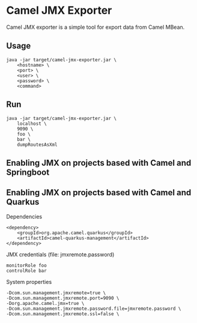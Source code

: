 # Camel JMX Exporter
Camel JMX exporter is a simple tool for export data from Camel MBean.

## Usage
```
java -jar target/camel-jmx-exporter.jar \
    <hostname> \
    <port> \
    <user> \
    <password> \
    <command>
```

## Run
```
java -jar target/camel-jmx-exporter.jar \
    localhost \
    9090 \
    foo \
    bar \
    dumpRoutesAsXml
```

## Enabling JMX on projects based with Camel and Springboot


## Enabling JMX on projects based with Camel and Quarkus
Dependencies
```
<dependency>
    <groupId>org.apache.camel.quarkus</groupId>
    <artifactId>camel-quarkus-management</artifactId>
</dependency>
```

JMX credentials (file: jmxremote.password)
```
monitorRole foo
controlRole bar
```

System properties
```
-Dcom.sun.management.jmxremote=true \
-Dcom.sun.management.jmxremote.port=9090 \
-Dorg.apache.camel.jmx=true \
-Dcom.sun.management.jmxremote.password.file=jmxremote.password \
-Dcom.sun.management.jmxremote.ssl=false \
```
